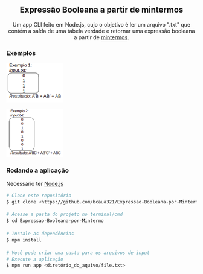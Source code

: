<h2 align="center">Expressão Booleana a partir de mintermos</h2>
<p align="center"> Um app CLI feito em Node.js, cujo o objetivo é ler um arquivo ".txt" que contém a saída de uma tabela verdade e retornar uma expressão booleana a partir de <a href="https://pt.wikipedia.org/wiki/Mintermo_e_Maxtermo">mintermos</a>.</p>

### Exemplos
<p><img src="./img/exemplo.png" width="150px"></p>
<p><img src="./img/exemplo_02.png" width="150px"></p>
	
### Rodando a aplicação
<p>Necessário ter <a href="https://nodejs.org/en/">Node.js</a></p>

```bash
# Clone este repositório
$ git clone <https://github.com/bcaua321/Expressao-Booleana-por-Mintermo>

# Acesse a pasta do projeto no terminal/cmd
$ cd Expressao-Booleana-por-Mintermo

# Instale as dependências
$ npm install

# Você pode criar uma pasta para os arquivos de input
# Execute a aplicação 
$ npm run app <diretório_do_aquivo/file.txt>
```

